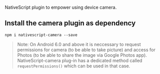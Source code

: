 NativeScript plugin to empower using device camera.

## Install the camera plugin as dependency

`npm i nativescript-camera --save`  

> Note: On Android 6.0 and above it is neccessary to request permissions for camera (to be able to take picture) and access for Photos (to be able to share the image via Google Photos app).
NativeScript-camera plug-in has a dedicated method called `requestPermissions()` which can be used in that case.